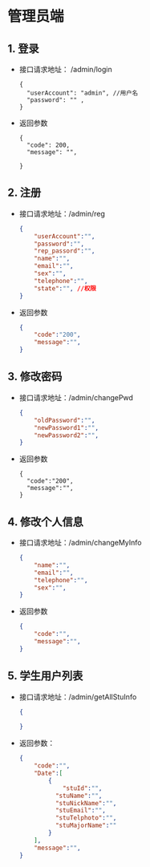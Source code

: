 # 管理员端

## 1. 登录

- 接口请求地址： /admin/login

  ```
  {
  	"userAccount": "admin", //用户名
  	"password": "" ,
  }
  ```

  

- 返回参数

  ```
  {
  	"code": 200,
  	"message": "",
  	
  }
  ```

  

## 2. 注册

- 接口请求地址：/admin/reg

  ```json
  {
      "userAccount":"",
      "password":"",
      "rep_passord":"",
      "name":"",
      "email":"",
      "sex":"",
      "telephone":"",
      "state":"", //权限
  }
  ```

  

- 返回参数

  ```json
  {
      "code":"200",
      "message":"",
  }
  ```

  

## 3. 修改密码

- 接口请求地址：/admin/changePwd

  ```Json
  {
      "oldPassword":"",
      "newPassword1":"",
      "newPassword2":"",
  }
  ```

- 返回参数

  ```Jso
  {
  	"code":"200",
  	"message":"",
  }
  ```



## 4. 修改个人信息

- 接口请求地址：/admin/changeMyInfo

  ```Json
  {
      "name":"",
      "email":"",
      "telephone":"",
      "sex":"",
  }
  ```

- 返回参数

  ```Json
  {
      "code":"",
      "message":"",
  }
  ```

## 5. 学生用户列表

- 接口请求地址：/admin/getAllStuInfo

  ```Json
  {
      
  }
  ```

- 返回参数：

  ```Json
  {
      "code":"",
      "Date":[
          {
              "stuId":"",
      		"stuName":"",
      		"stuNickName":"",
      		"stuEmail":"",
      		"stuTelphoto":"",
      		"stuMajorName":""
          }
      ],
      "message":"",
  }
  ```

  

